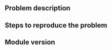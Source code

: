 ## Problem description

<!-- Describe the problem or error here -->

## Steps to reproduce the problem

<!-- Describe the steps needed to reproduce the problem here -->
<!-- We recommend including the configuration and user resources used. -->

## Module version

<!-- Exact module version used -->
